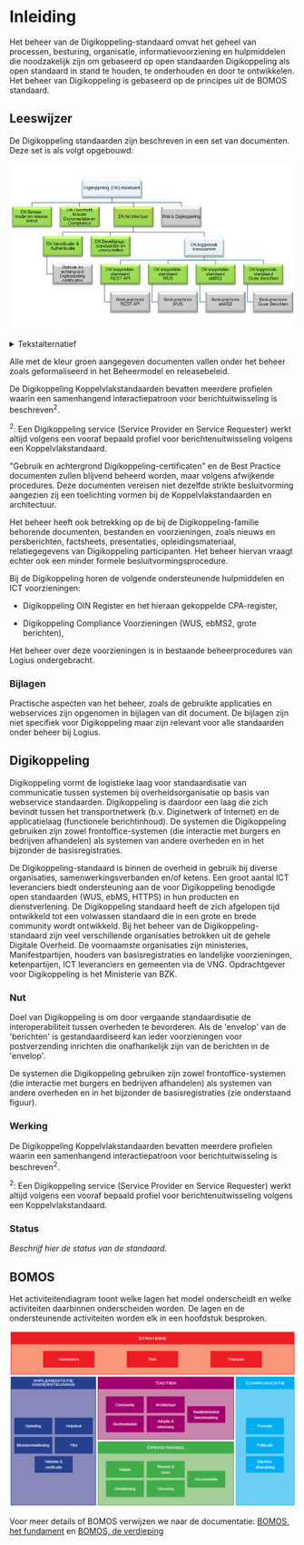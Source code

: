 # Inleiding
Het beheer van de Digikoppeling-standaard omvat het geheel van
processen, besturing, organisatie, informatievoorziening en
hulpmiddelen die noodzakelijk zijn om gebaseerd op open standaarden
Digikoppeling als open standaard in stand te houden, te
onderhouden en door te ontwikkelen. Het beheer van Digikoppeling is
gebaseerd op de principes uit de BOMOS standaard.

## Leeswijzer
De Digikoppeling standaarden zijn beschreven in een set van documenten.
Deze set is als volgt opgebouwd:

![Opbouw documentatie Digikoppeling](images/DK_Specificatie_structuur.png "Opbouw documentatie Digikoppeling")

<details>
    <summary>Tekstalternatief</summary>
<ul>
	<li>Digikoppeling Standaard
		<ul>
			<li> <a href="https://publicatie.centrumvoorstandaarden.nl/dk/beheer/">DK Beheermodel en releasebeleid</a>* </li>
			<li> <a href="https://publicatie.centrumvoorstandaarden.nl/dk/actueel/">DK Overzicht Actuele Documentatie en Compliance</a>* </li>
			<li> <a href="https://publicatie.centrumvoorstandaarden.nl/dk/architectuur">DK Architectuur</a>*
				<ul>
					<li> <a href="https://publicatie.centrumvoorstandaarden.nl/dk/idauth/">DK Identificatie en Authenticatie</a>*
						<ul>
							<li><i> <a href="https://publicatie.centrumvoorstandaarden.nl/dk/gbachtcert/">Digikoppeling Gebruik en Achtergronden Certificaten</a></i>† </li>
						</ul>
					</li>
					<li> <a href="https://publicatie.centrumvoorstandaarden.nl/dk/beveilig/">DK Beveiligingsstandaarden en voorschriften</a>* </li>
					<li>Koppelvlakstandaarden
						<ul>
							<li> <a href="https://publicatie.centrumvoorstandaarden.nl/dk/wus/">DK Koppelvlakstandaard WUS</a>*
								<ul>
									<li><i><a href="https://publicatie.centrumvoorstandaarden.nl/dk/bpwus">Best-practice WUS</a></i>† </li>
								</ul>
							</li>
							<li> <a href="https://publicatie.centrumvoorstandaarden.nl/dk/ebms/">DK Koppelvlakstandaard ebMS2</a>*
								<ul>
									<li> <i><a href="https://publicatie.centrumvoorstandaarden.nl/dk/bpebms">Best-practice ebMS2</a></i>† </li>
								</ul>
							</li>
							<li> <a href="https://publicatie.centrumvoorstandaarden.nl/dk/restapi/">DK Koppelvlakstandaard REST API</a>*
							</li>
							<li> <a href="https://publicatie.centrumvoorstandaarden.nl/dk/gb/">DK Koppelvlakstandaard Grote Berichten</a>*
								<ul>
									<li> <i><a href="https://publicatie.centrumvoorstandaarden.nl/dk/bpgb">Best-practice Grote Berichten</a></i>†</li>
								</ul>
							</li>
						</ul>
					</li>
				</ul>
			</li>
			<li>
    <i><a href="https://publicatie.centrumvoorstandaarden.nl/dk/watisdk/">Wat is Digikoppeling</a></i>†
  </li>
		</ul>
	</li>
</ul>
<p>* Normatief document</p>
<p>† Ondersteunend document</p>
</details>

Alle met de kleur groen aangegeven documenten vallen onder het beheer
zoals geformaliseerd in het Beheermodel en releasebeleid.

De Digikoppeling Koppelvlakstandaarden bevatten meerdere profielen
waarin een samenhangend interactiepatroon voor berichtuitwisseling is
beschreven<sup>2</sup>.

<sup>2</sup>: Een Digikoppeling service (Service Provider en Service
Requester) werkt altijd volgens een vooraf bepaald profiel voor
berichtenuitwisseling volgens een Koppelvlakstandaard.

"Gebruik en achtergrond Digikoppeling-certificaten" en de Best
Practice documenten zullen blijvend beheerd worden, maar volgens
afwijkende procedures. Deze documenten vereisen niet dezelfde strikte
besluitvorming aangezien zij een toelichting vormen bij de
Koppelvlakstandaarden en architectuur.

Het beheer heeft ook betrekking op de bij de Digikoppeling-familie
behorende documenten, bestanden en voorzieningen, zoals nieuws en
persberichten, factsheets, presentaties, opleidingsmateriaal,
relatiegegevens van Digikoppeling participanten. Het beheer hiervan
vraagt echter ook een minder formele besluitvormingsprocedure.

Bij de Digikoppeling horen de volgende ondersteunende hulpmiddelen en
ICT voorzieningen:

- Digikoppeling OIN Register en het hieraan gekoppelde CPA-register,

- Digikoppeling Compliance Voorzieningen (WUS, ebMS2, grote berichten),

Het beheer over deze voorzieningen is in bestaande beheerprocedures
van Logius ondergebracht.

### Bijlagen
Practische aspecten van het beheer, zoals de gebruikte applicaties
en webservices zijn opgenomen in bijlagen van dit document.
De bijlagen zijn niet specifiek voor Digikoppeling maar zijn relevant
voor alle standaarden onder beheer bij Logius.

## Digikoppeling
Digikoppeling vormt de logistieke laag voor standaardisatie van
communicatie tussen systemen bij overheidsorganisatie op basis van
webservice standaarden. Digikoppeling is daardoor een laag die zich
bevindt tussen het transportnetwerk (b.v. Diginetwerk of Internet)
en de applicatielaag (functionele berichtinhoud). De systemen die
Digikoppeling gebruiken zijn zowel frontoffice-systemen
(die interactie met burgers en bedrijven afhandelen) als systemen
van andere overheden en in het bijzonder de basisregistraties.

De Digikoppeling-standaard is binnen de overheid in gebruik bij
diverse organisaties, samenwerkingsverbanden en/of ketens.
Een groot aantal ICT leveranciers biedt ondersteuning aan de voor
Digikoppeling benodigde open standaarden (WUS, ebMS, HTTPS)
in hun producten en dienstverlening. De Digikoppeling standaard
heeft de zich afgelopen tijd ontwikkeld tot een volwassen standaard
die in een grote en brede community wordt ontwikkeld. Bij het
beheer van de Digikoppeling-standaard zijn veel verschillende
organisaties betrokken uit de gehele Digitale Overheid.
De voornaamste organisaties zijn ministeries, Manifestpartijen,
houders van basisregistraties en landelijke voorzieningen,
ketenpartijen, ICT leveranciers en gemeenten via de VNG.
Opdrachtgever voor Digikoppeling is het Ministerie van BZK.

### Nut
Doel van Digikoppeling is om door vergaande standaardisatie de
interoperabiliteit tussen overheden te bevorderen.
Als de 'envelop' van de 'berichten' is gestandaardiseerd kan
ieder voorzieningen  voor postverzending inrichten die
onafhankelijk zijn van de berichten in de 'envelop'.

De systemen die Digikoppeling gebruiken zijn zowel
frontoffice-systemen (die interactie met burgers en bedrijven
  afhandelen) als systemen van andere overheden en in het
bijzonder de basisregistraties (zie onderstaand figuur).

### Werking
De Digikoppeling Koppelvlakstandaarden bevatten meerdere profielen
waarin een samenhangend interactiepatroon voor berichtuitwisseling is
beschreven<sup>2</sup>.

<sup>2</sup>: Een Digikoppeling service (Service Provider en Service
Requester) werkt altijd volgens een vooraf bepaald profiel voor
berichtenuitwisseling volgens een Koppelvlakstandaard.

### Status

_Beschrijf hier de status van de standaard._

## BOMOS
Het activiteitendiagram toont welke lagen het model onderscheidt en welke activiteiten daarbinnen onderscheiden worden. De lagen en de ondersteunende
activiteiten worden elk in een hoofdstuk besproken.

![BOMOS activiteitendiagram](images/bomos_activiteiten.png "BOMOS activiteitendiagram")

Voor meer details of BOMOS verwijzen we naar de documentatie: [BOMOS, het fundament](https://gitdocumentatie.logius.nl/publicatie/bomos/fundament/) en [BOMOS, de verdieping](https://gitdocumentatie.logius.nl/publicatie/bomos/verdieping/)
